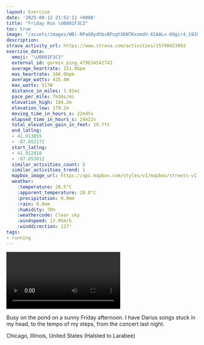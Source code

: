 ```yaml
---
layout: Exercise
date: '2025-09-12 21:52:11 +0000'
title: "Friday Run \U0001F3C3"
toc: true
image: "/assets/images/WBl-RPaG0ydhbvBPugtX6NTKxnmdV-6IAALv-6Ogir4_1920x1080.jpg.jpeg"
description:
strava_activity_url: https://www.strava.com/activities/15790423093
exercise_data:
  emoji: "\U0001F3C3"
  external_id: garmin_ping_479634542743
  average_heartrate: 151.8bpm
  max_heartrate: 166.0bpm
  average_watts: 425.4W
  max_watts: 517W
  distance_in_miles: 3.01mi
  pace_per_mile: 7m34s/mi
  elevation_high: 184.2m
  elevation_low: 179.2m
  moving_time_in_hours_s: 22m45s
  elapsed_time_in_hours_s: 24m22s
  total_elevation_gain_in_feet: 19.7ft
  end_latlng:
  - 41.913855
  - -87.652172
  start_latlng:
  - 41.912418
  - -87.653012
  similar_activities_count: 5
  similar_activities_trend: 1
  mapbox_image_url: https://api.mapbox.com/styles/v1/mapbox/streets-v11/static/path-5+787af2-1.0(ehy~Fbl~uO%40aACuDEqALcBAu%40DcACYCCI%3FMGAUB%7BCGqD%3FcACcABi%40EmB%40_DGiABa%40%3F%7D%40COGKw%40Hk%40%3FCAAGB%5D%3F%7DA%40e%40A%7D%40HuAAgAQoECkCEo%40Mg%40AeBIMAWBc%40BG%3Fi%40BS%3Fg%40EQGs%40BcBBs%40Eu%40%3FmBGwA%40aACoBBi%40AqAKk%40PeC%3Fi%40Eo%40Ma%40KGK%3Fg%40DaAj%40WJu%40Dg%40HKA_%40Qk%40MGDE%5EELc%40HKESUa%40P%5BPe%40f%40s%40C%7B%40IUDE%40%3FF%5DPg%40JQJGJMd%40KD_%40%40YIYOIKGOBODMd%40Uj%40y%40JD%5CZf%40QX%3FPCBC%60%40o%40t%40Yd%40%5BDWIi%40CaAHcAI_%40DKp%40S%60%40%3FNHF%3Fz%40OP%40DBJb%40%5CpBO%60A%40Tl%40p%40Dx%40FDLDDFH%7C%40b%40lAFp%40H%5ETx%40XtAPVJDt%40%3Fd%40GRBDBDNFpBC%60AB%7CJEx%40HtBAtABj%40Cn%40%40TR%7C%40%40P%3FbIEbADX%40ZCf%40LvEFFJCXB~%40%3FBHAtCF~CAr%40BbA%40rDBr%40CtBD~%40Ap%40B%7C%40Cp%40%40bAChD%40~%40),pin-s-s+e5b22e(-87.65138,41.91379),pin-s-f+89ae00(-87.65025999999995,41.913899999999984)/auto/800x800?access_token=pk.eyJ1Ijoiam9zaGJlY2ttYW4iLCJhIjoiY205eWR2aDd1MWZ6djJrbXc4a3M0bWZleiJ9.XiG9OWkNcZk2QzjJbxLB4A
  weather:
    :temperature: 20.5°C
    :apparent_temperature: 20.0°C
    :precipitation: 0.0mm
    :rain: 0.0mm
    :humidity: 70%
    :weathercode: Clear sky
    :windspeed: 13.9km/h
    :winddirection: 127°
tags:
- running
---
```


<video controls src="/assets/videos/WBl-RPaG0ydhbvBPugtX6NTKxnmdV-6IAALv-6Ogir4.mp4"></video>

Busy on the pond on a sunny Friday afternoon. I have Darius songs stuck in my head, to the tempo of my steps, from the concert last night.

Chicago, Illinois, United States (Halsted to Larabee)
